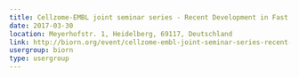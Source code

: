 ```yaml
---
title: Cellzome-EMBL joint seminar series - Recent Development in Fast Bioorthogonal Chemistry
date: 2017-03-30
location: Meyerhofstr. 1, Heidelberg, 69117, Deutschland
link: http://biorn.org/event/cellzome-embl-joint-seminar-series-recent-development-in-fast-bioorthogonal-chemistry/
usergroup: biorn
type: usergroup
---
```

